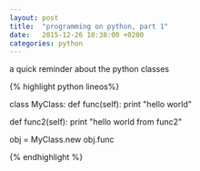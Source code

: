 ```yaml
---
layout: post
title:  "programming on python, part 1"
date:   2015-12-26 10:38:00 +0200
categories: python
---
```


a quick reminder about the python classes

{% highlight python lineos%}

class MyClass:
  def func(self):
    print "hello world"
  
  def func2(self):
    print "hello world from func2"

obj = MyClass.new
obj.func

{% endhighlight %}

